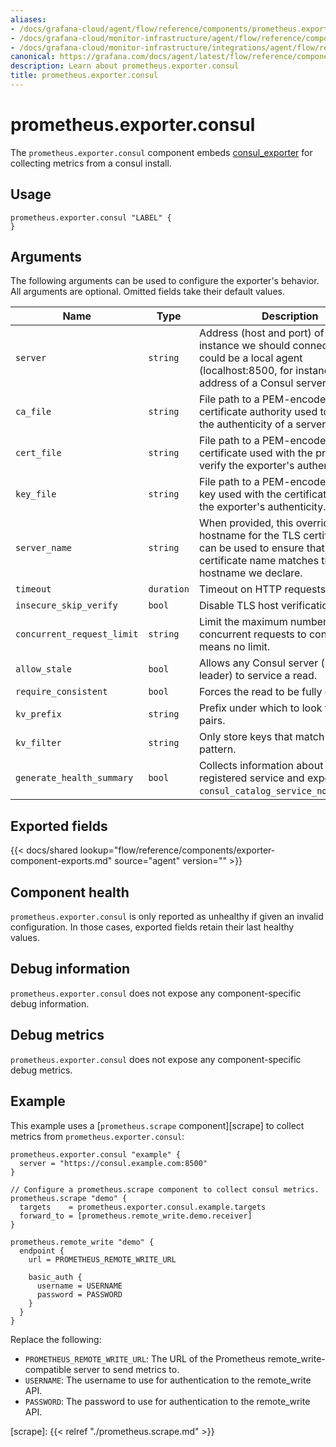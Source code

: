 ```yaml
---
aliases:
- /docs/grafana-cloud/agent/flow/reference/components/prometheus.exporter.consul/
- /docs/grafana-cloud/monitor-infrastructure/agent/flow/reference/components/prometheus.exporter.consul/
- /docs/grafana-cloud/monitor-infrastructure/integrations/agent/flow/reference/components/prometheus.exporter.consul/
canonical: https://grafana.com/docs/agent/latest/flow/reference/components/prometheus.exporter.consul/
description: Learn about prometheus.exporter.consul
title: prometheus.exporter.consul
---
```


# prometheus.exporter.consul

The `prometheus.exporter.consul` component embeds
[consul_exporter](https://github.com/prometheus/consul_exporter) for collecting metrics from a consul install.

## Usage

```river
prometheus.exporter.consul "LABEL" {
}
```

## Arguments

The following arguments can be used to configure the exporter's behavior.
All arguments are optional. Omitted fields take their default values.

| Name                       | Type       | Description                                                                                                                                                         | Default                 | Required |
| -------------------------- | ---------- | ------------------------------------------------------------------------------------------------------------------------------------------------------------------- | ----------------------- | -------- |
| `server`                   | `string`   | Address (host and port) of the Consul instance we should connect to. This could be a local agent (localhost:8500, for instance), or the address of a Consul server. | `http://localhost:8500` | no       |
| `ca_file`                  | `string`   | File path to a PEM-encoded certificate authority used to validate the authenticity of a server certificate.                                                         |                         | no       |
| `cert_file`                | `string`   | File path to a PEM-encoded certificate used with the private key to verify the exporter's authenticity.                                                             |                         | no       |
| `key_file`                 | `string`   | File path to a PEM-encoded private key used with the certificate to verify the exporter's authenticity.                                                             |                         | no       |
| `server_name`              | `string`   | When provided, this overrides the hostname for the TLS certificate. It can be used to ensure that the certificate name matches the hostname we declare.             |                         | no       |
| `timeout`                  | `duration` | Timeout on HTTP requests to consul.                                                                                                                                 | 500ms                   | no       |
| `insecure_skip_verify`     | `bool`     | Disable TLS host verification.                                                                                                                                      | false                   | no       |
| `concurrent_request_limit` | `string`   | Limit the maximum number of concurrent requests to consul, 0 means no limit.                                                                                        |                         | no       |
| `allow_stale`              | `bool`     | Allows any Consul server (non-leader) to service a read.                                                                                                            | `true`                  | no       |
| `require_consistent`       | `bool`     | Forces the read to be fully consistent.                                                                                                                             |                         | no       |
| `kv_prefix`                | `string`   | Prefix under which to look for KV pairs.                                                                                                                            |                         | no       |
| `kv_filter`                | `string`   | Only store keys that match this regex pattern.                                                                                                                      | `.*`                    | no       |
| `generate_health_summary`  | `bool`     | Collects information about each registered service and exports `consul_catalog_service_node_healthy`.                                                               | `true`                  | no       |

## Exported fields

{{< docs/shared lookup="flow/reference/components/exporter-component-exports.md" source="agent" version="<AGENT VERSION>" >}}

## Component health

`prometheus.exporter.consul` is only reported as unhealthy if given
an invalid configuration. In those cases, exported fields retain their last
healthy values.

## Debug information

`prometheus.exporter.consul` does not expose any component-specific
debug information.

## Debug metrics

`prometheus.exporter.consul` does not expose any component-specific
debug metrics.

## Example

This example uses a [`prometheus.scrape` component][scrape] to collect metrics
from `prometheus.exporter.consul`:

```river
prometheus.exporter.consul "example" {
  server = "https://consul.example.com:8500"
}

// Configure a prometheus.scrape component to collect consul metrics.
prometheus.scrape "demo" {
  targets    = prometheus.exporter.consul.example.targets
  forward_to = [prometheus.remote_write.demo.receiver]
}

prometheus.remote_write "demo" {
  endpoint {
    url = PROMETHEUS_REMOTE_WRITE_URL

    basic_auth {
      username = USERNAME
      password = PASSWORD
    }
  }
}
```

Replace the following:

- `PROMETHEUS_REMOTE_WRITE_URL`: The URL of the Prometheus remote_write-compatible server to send metrics to.
- `USERNAME`: The username to use for authentication to the remote_write API.
- `PASSWORD`: The password to use for authentication to the remote_write API.

[scrape]: {{< relref "./prometheus.scrape.md" >}}

